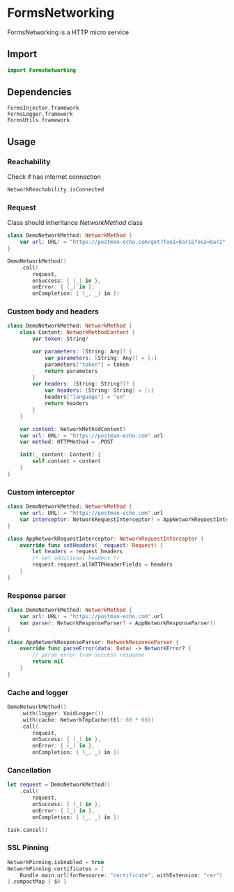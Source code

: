 # FormsNetworking

FormsNetworking is a HTTP micro service

## Import

```swift
import FormsNetworking
```

## Dependencies

```
FormsInjector.framework
FormsLogger.framework
FormsUtils.framework
```

## Usage

### Reachability

Check if has internet connection

```swift
NetworkReachability.isConnected
```

### Request

Class should inheritance *NetworkMethod* class

```swift
class DemoNetworkMethod: NetworkMethod {
    var url: URL! = "https://postman-echo.com/get?foo1=bar1&foo2=bar2".url
}

DemoNetworkMethod()
    .call(
        request,
        onSuccess: { (_) in },
        onError: { (_) in },
        onCompletion: { (_, _) in })
```

### Custom body and headers

```swift
class DemoNetworkMethod: NetworkMethod {
    class Content: NetworkMethodContent {
        var token: String?

        var parameters: [String: Any]? {
            var parameters: [String: Any?] = [:]
            parameters["token"] = token
            return parameters
        }
        var headers: [String: String?]? {
            var headers: [String: String] = [:]
            headers["language"] = "en"
            return headers
        }
    }

    var content: NetworkMethodContent?
    var url: URL! = "https://postman-echo.com".url
    var method: HTTPMethod = .POST

    init(_ content: Content) {
        self.content = content
    }
}
```

### Custom interceptor

```swift
class DemoNetworkMethod: NetworkMethod {
    var url: URL! = "https://postman-echo.com".url
    var interceptor: NetworkRequestInterceptor? = AppNetworkRequestInterceptor()
} 
```

```swift
class AppNetworkRequestInterceptor: NetworkRequestInterceptor {
    override func setHeaders(_ request: Request) {
        let headers = request.headers
        /* set additional headers */
        request.request.allHTTPHeaderFields = headers
    }
}
```

### Response parser

```swift
class DemoNetworkMethod: NetworkMethod {
    var url: URL! = "https://postman-echo.com".url
    var parser: NetworkResponseParser? = AppNetworkResponseParser()
} 
```

```swift
class AppNetworkResponseParser: NetworkResponseParser { 
    override func parseError(data: Data) -> NetworkError? {
        // parse error from success response
        return nil
    }
}
```

### Cache and logger

```swift
DemoNetworkMethod()
    .with(logger: VoidLogger())
    .with(cache: NetworkTmpCache(ttl: 60 * 60))
    .call(
        request,
        onSuccess: { (_) in },
        onError: { (_) in },
        onCompletion: { (_, _) in })
```

### Cancellation


```swift
let request = DemoNetworkMethod()
    .call(
        request,
        onSuccess: { (_) in },
        onError: { (_) in },
        onCompletion: { (_, _) in })
```

```swift
task.cancel()
```

### SSL Pinning

```swift
NetworkPinning.isEnabled = true
NetworkPinning.certificates = [
    Bundle.main.url(forResource: "certificate", withExtension: "cer")
].compactMap { $0 }
```
